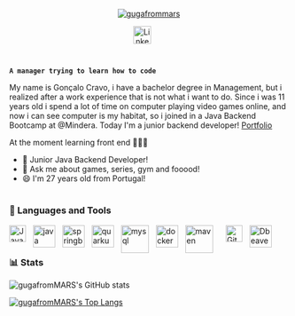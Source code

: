 <p align="center">
 <a href="https://github.com/gugafromMARS">
    <img src="https://imagizer.imageshack.com/img924/5382/YeNK1v.png" alt="gugafrommars">
 </a>
 </p>
<p align="center">
    <a href="https://www.linkedin.com/in/goncaloscravo/"><img  width="32px" src="https://cdn.jsdelivr.net/gh/devicons/devicon/icons/linkedin/linkedin-original.svg" alt="Linkedin"></a>
    &#8287;&#8287;&#8287;&#8287;&#8287;
</p>

#

**`A manager trying to learn how to code`**

My name is Gonçalo Cravo, i have a bachelor degree in Management, but i realized after a work experience that is not what i want to do. 
Since i was 11 years old i spend a lot of time on computer playing video games online, and now i can see computer is my habitat,
so i joined in a Java Backend Bootcamp at @Mindera. Today I'm a junior backend developer!
[Portfolio](https://gugafrommars.github.io/portfoliov2/)

At the moment learning front end 👨🏻‍💻


- 🌱 Junior Java Backend Developer!
- 💬 Ask me about games, series, gym and fooood!
- 😄 I'm 27 years old from Portugal!

#

### 🧰 Languages and Tools


<img align="left"  alt="JavaScript" width="30px" style="padding-right:10px;" src="https://cdn.jsdelivr.net/gh/devicons/devicon/icons/javascript/javascript-plain.svg"/>
<img align="left" alt="java" width="40px" style="padding-right:10px;" src="https://cdn.jsdelivr.net/gh/devicons/devicon/icons/java/java-original-wordmark.svg"/>
<img align="left" alt="springboot" width="40px" style="padding-right:10px;" src="https://www.vectorlogo.zone/logos/springio/springio-icon.svg"/>
<img align="left" alt="quarkus" width="40px" style="padding-right:10px;" src="https://www.svgrepo.com/show/354245/quarkus-icon.svg"/>
<img align="left" alt="mysql" width="50px" style="padding-right:10px;" src="https://cdn.jsdelivr.net/gh/devicons/devicon/icons/mysql/mysql-original-wordmark.svg"/>
<img align="left" alt="docker" width="40px" style="padding-right:10px;" src="https://cdn.jsdelivr.net/gh/devicons/devicon/icons/docker/docker-plain-wordmark.svg"/>
<img align="left" alt="maven" width="50px" style="padding-right:20px;" src="https://www.svgrepo.com/show/354051/maven.svg"/>
<img align="left" alt="Github" width="30px" style="padding-right:10px;" src="https://cdn.jsdelivr.net/gh/devicons/devicon/icons/github/github-original.svg"/>
<img align="left" alt="Dbeaver" width="40px" style="padding-right:10px;" src="https://upload.wikimedia.org/wikipedia/commons/thumb/b/b5/DBeaver_logo.svg/512px-DBeaver_logo.svg.png"/>







<br>

#

### 📊 Stats

![gugafromMARS's GitHub stats](https://github-readme-stats-beta-sand-28.vercel.app/api?username=gugafromMARS&show_icons=true&theme=gruvbox)


[![gugafromMARS's Top Langs](https://github-readme-stats.vercel.app/api/top-langs/?username=gugafromMARS&layout=compact&theme=gruvbox)](https://github.com/gugafromMARS/github-readme-stats)

